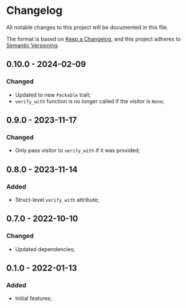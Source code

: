 # Changelog

All notable changes to this project will be documented in this file.

The format is based on [Keep a Changelog](https://keepachangelog.com/en/1.0.0/),
and this project adheres to [Semantic Versioning](https://semver.org/spec/v2.0.0.html).

<!-- ## Unreleased - YYYY-MM-DD

### Added

### Changed

### Deprecated

### Removed

### Fixed

### Security -->

## 0.10.0 - 2024-02-09

### Changed

- Updated to new `Packable` trait;
- `verify_with` function is no longer called if the visitor is `None`;

## 0.9.0 - 2023-11-17

### Changed

- Only pass visitor to `verify_with` if it was provided;

## 0.8.0 - 2023-11-14

### Added

- Struct-level `verify_with` attribute;

## 0.7.0 - 2022-10-10

### Changed

- Updated dependencies;

## 0.1.0 - 2022-01-13

### Added

- Initial features;
